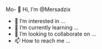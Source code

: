 Mo- 👋 Hi, I’m @Mersadzix
- 👀 I’m interested in ...
- 🌱 I’m currently learning ...
- 💞️ I’m looking to collaborate on ...
- 📫 How to reach me ...

<!---
Mersadzix/Mersadzix is a ✨ special ✨ repository because its `README.md` (this file) appears on your GitHub profile.
You can click the Preview link to take a look at your changes.
--->
